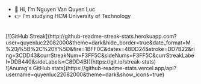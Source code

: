 - 👋 Hi, I’m Nguyen Van Quyen Luc
- :point_right: I'm studying HCM University of Technology

</br>
[![GitHub Streak](http://github-readme-streak-stats.herokuapp.com?user=quyenluc22082000&theme=dark&hide_border=true&date_format=M%20j%5B%2C%20Y%5D&fire=1BFF0C&dates=48DD24&stroke=DD7B22&ring=3CDD43&currStreakNum=F3FF5C&sideNums=F3FF5C&currStreakLabel=DDB440&sideLabels=C8DD4B)](https://git.io/streak-stats)
</br>
![Anurag's GitHub stats](https://github-readme-stats.vercel.app/api?username=quyenluc22082000&theme=dark&show_icons=true)
<!---
quyenluc22082000/quyenluc22082000 is a ✨ special ✨ repository because its `README.md` (this file) appears on your GitHub profile.
You can click the Preview link to take a look at your changes.
--->
